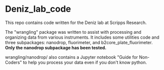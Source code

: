 # Deniz_lab_code
This repo contains code written for the Deniz lab at Scripps Research. 

The "wrangling" package was written to assist with processing and organizing data from various instruments. It includes some utilities code and three subpackages: nanodrop, fluorimeter, and b2core_plate_fluorimeter. **Only the nanodrop subpackage has been tested.** 

wrangling/nanodrop/ also contains a Jupyter notebook "Guide for Non-Coders" to help you process your data even if you don't know python.
